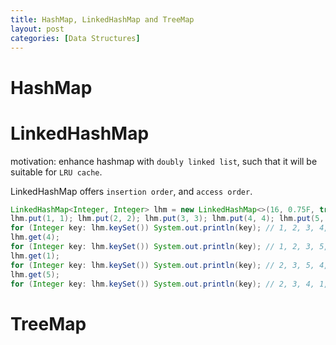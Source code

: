 ```yaml
---
title: HashMap, LinkedHashMap and TreeMap
layout: post
categories: [Data Structures]
---
```


# HashMap

# LinkedHashMap
motivation: enhance hashmap with `doubly linked list`, such that it will be suitable for `LRU cache`. 

LinkedHashMap offers `insertion order`, and `access order`. 
```java
LinkedHashMap<Integer, Integer> lhm = new LinkedHashMap<>(16, 0.75F, true); 
lhm.put(1, 1); lhm.put(2, 2); lhm.put(3, 3); lhm.put(4, 4); lhm.put(5, 5); 
for (Integer key: lhm.keySet()) System.out.println(key); // 1, 2, 3, 4, 5
lhm.get(4);
for (Integer key: lhm.keySet()) System.out.println(key); // 1, 2, 3, 5, 4
lhm.get(1);
for (Integer key: lhm.keySet()) System.out.println(key); // 2, 3, 5, 4, 1
lhm.get(5);
for (Integer key: lhm.keySet()) System.out.println(key); // 2, 3, 4, 1, 5
```
# TreeMap